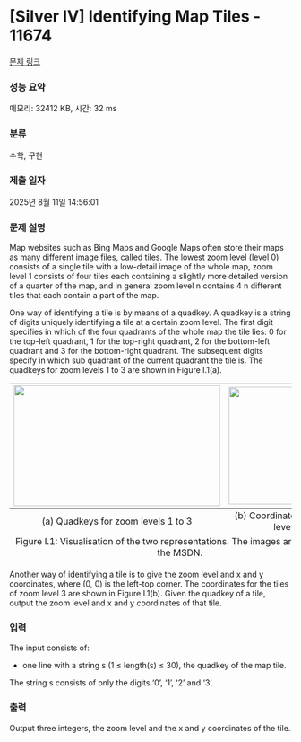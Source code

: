 # [Silver IV] Identifying Map Tiles - 11674 

[문제 링크](https://www.acmicpc.net/problem/11674) 

### 성능 요약

메모리: 32412 KB, 시간: 32 ms

### 분류

수학, 구현

### 제출 일자

2025년 8월 11일 14:56:01

### 문제 설명

<p>Map websites such as Bing Maps and Google Maps often store their maps as many different image files, called tiles. The lowest zoom level (level 0) consists of a single tile with a low-detail image of the whole map, zoom level 1 consists of four tiles each containing a slightly more detailed version of a quarter of the map, and in general zoom level n contains 4 n different tiles that each contain a part of the map.</p>

<p>One way of identifying a tile is by means of a quadkey. A quadkey is a string of digits uniquely identifying a tile at a certain zoom level. The first digit specifies in which of the four quadrants of the whole map the tile lies: 0 for the top-left quadrant, 1 for the top-right quadrant, 2 for the bottom-left quadrant and 3 for the bottom-right quadrant. The subsequent digits specify in which sub quadrant of the current quadrant the tile is. The quadkeys for zoom levels 1 to 3 are shown in Figure I.1(a).</p>

<table class="table">
	<tbody>
		<tr>
			<td style="text-align: center;"><img alt="" src="https://onlinejudgeimages.s3-ap-northeast-1.amazonaws.com/problem/11674/1.png" style="height:215px; width:368px"></td>
			<td style="text-align: center;"><img alt="" src="https://onlinejudgeimages.s3-ap-northeast-1.amazonaws.com/problem/11674/2.png" style="height:209px; width:209px"></td>
		</tr>
	</tbody>
	<tfoot>
		<tr>
			<td style="text-align: center;">(a) Quadkeys for zoom levels 1 to 3</td>
			<td style="text-align: center;">(b) Coordinates for zoom level 3</td>
		</tr>
		<tr>
			<td colspan="2" style="text-align: center;">Figure I.1: Visualisation of the two representations. The images are taken from the MSDN.</td>
		</tr>
	</tfoot>
</table>

<p>Another way of identifying a tile is to give the zoom level and x and y coordinates, where (0, 0) is the left-top corner. The coordinates for the tiles of zoom level 3 are shown in Figure I.1(b). Given the quadkey of a tile, output the zoom level and x and y coordinates of that tile.</p>

### 입력 

 <p>The input consists of:</p>

<ul>
	<li>one line with a string s (1 ≤ length(s) ≤ 30), the quadkey of the map tile.</li>
</ul>

<p>The string s consists of only the digits ‘0’, ‘1’, ‘2’ and ‘3’.</p>

### 출력 

 <p>Output three integers, the zoom level and the x and y coordinates of the tile.</p>


